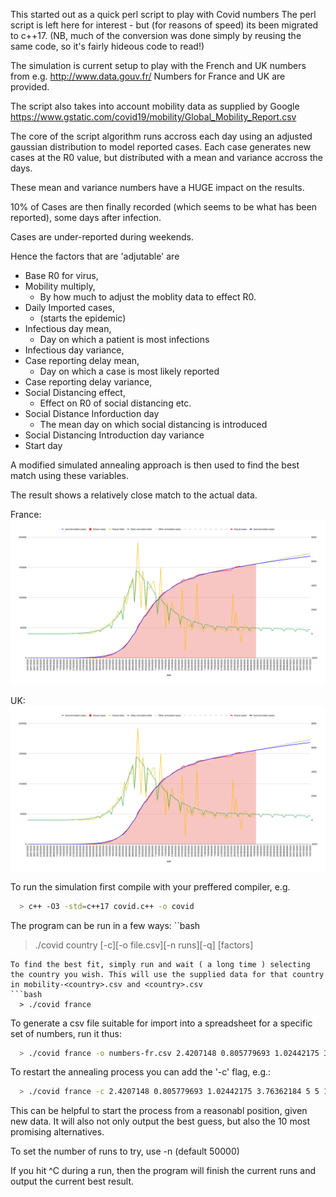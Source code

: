 This started out as a quick perl script to play with Covid numbers
The perl script is left here for interest - but (for reasons of speed) its been migrated to c++17.
(NB, much of the conversion was done simply by reusing the same code, so it's fairly hideous code to read!)

The simulation is current setup to play with the French and UK numbers from e.g. http://www.data.gouv.fr/
Numbers for France and UK are provided.

The script also takes into account mobility data as supplied by Google https://www.gstatic.com/covid19/mobility/Global_Mobility_Report.csv

The core of the script algorithm runs accross each day using an adjusted gaussian distribution to model reported cases.
Each case generates new cases at the R0 value, but distributed with a mean and variance accross the days. 

These mean and variance numbers have a HUGE impact on the results. 

10% of Cases are then finally recorded (which seems to be what has been reported), some days after infection.

Cases are under-reported during weekends.

Hence the factors that are 'adjutable' are

- Base R0 for virus,
- Mobility multiply,
  - By how much to adjust the moblity data to effect R0.
- Daily Imported cases,
  - (starts the epidemic)
- Infectious day mean,
  - Day on which a patient is most infections
- Infectious day variance,
- Case reporting delay mean,
  - Day on which a case is most likely reported
- Case reporting delay variance,
- Social Distancing effect,
  - Effect on R0 of social distancing etc.
- Social Distance Inforduction day
  - The mean day on which social distancing is introduced
- Social Distancing Introduction day variance
- Start day

A modified simulated annealing approach is then used to find the best match using these variables.

The result shows a relatively close match to the actual data.

France:
<img src="./output-fr.svg">

UK:
<img src="./output-uk.svg">

To run the simulation first compile with your preffered compiler, e.g.
```bash
  > c++ -O3 -std=c++17 covid.c++ -o covid
```

The program can be run in a few ways:
``bash
 > ./covid country [-c][-o file.csv][-n runs][-q] [factors]
```
To find the best fit, simply run and wait ( a long time ) selecting the country you wish. This will use the supplied data for that country in mobility-<country>.csv and <country>.csv
```bash
  > ./covid france
```
  
To generate a csv file suitable for import into a spreadsheet for a specific set of numbers, run it thus:
```bash
  > ./covid france -o numbers-fr.csv 2.4207148 0.805779693 1.02442175 3.76362184 5 5 12.3217681 1.50674125 0.695714995 71.3405724 21.2957611 
```

To restart the annealing process you can add the '-c' flag, e.g.:
```bash
  > ./covid france -c 2.4207148 0.805779693 1.02442175 3.76362184 5 5 12.3217681 1.50674125 0.695714995 71.3405724 21.2957611
```
This can be helpful to start the process from a reasonabl position, given new data. It will also not only output the best guess, but also the 10 most promising alternatives.

To set the number of runs to try, use -n <number> (default 50000)

If you hit ^C during a run, then the program will finish the current runs and output the current best result.


